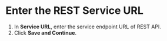 # Enter the REST Service URL



1. In **Service URL**, enter the service endpoint URL of REST API.
2. Click **Save and Continue**.


